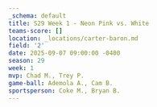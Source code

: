 ```yaml
---
_schema: default
title: S29 Week 1 - Neon Pink vs. White
teams-score: []
location: _locations/carter-baron.md
field: '2'
date: 2025-09-07 09:00:00 -0400
season: 29
week: 1
mvp: Chad M., Trey P.
game-ball: Ademola A., Cam B.
sportsperson: Coke M., Bryan B.
---
```

